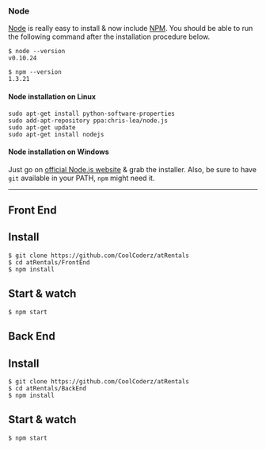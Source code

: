 ### Node

[Node](http://nodejs.org/) is really easy to install & now include [NPM](https://npmjs.org/).
You should be able to run the following command after the installation procedure
below.

    $ node --version
    v0.10.24

    $ npm --version
    1.3.21

#### Node installation on Linux

    sudo apt-get install python-software-properties
    sudo add-apt-repository ppa:chris-lea/node.js
    sudo apt-get update
    sudo apt-get install nodejs

#### Node installation on Windows

Just go on [official Node.js website](http://nodejs.org/) & grab the installer.
Also, be sure to have `git` available in your PATH, `npm` might need it.

---

## Front End

## Install

    $ git clone https://github.com/CoolCoderz/atRentals
    $ cd atRentals/FrontEnd
    $ npm install

## Start & watch

    $ npm start

## Back End

## Install

    $ git clone https://github.com/CoolCoderz/atRentals
    $ cd atRentals/BackEnd
    $ npm install

## Start & watch

    $ npm start